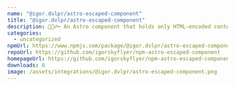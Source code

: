 ```yaml
---
name: "@igor.dvlpr/astro-escaped-component"
title: "@igor.dvlpr/astro-escaped-component"
description: 🏃🏻‍♂️‍➡️ An Astro component that holds only HTML-encoded content. 📜
categories:
  - uncategorized
npmUrl: https://www.npmjs.com/package/@igor.dvlpr/astro-escaped-component
repoUrl: https://github.com/igorskyflyer/npm-astro-escaped-component
homepageUrl: https://github.com/igorskyflyer/npm-astro-escaped-component
downloads: 6
image: /assets/integrations/@igor.dvlpr/astro-escaped-component.png
---
```

